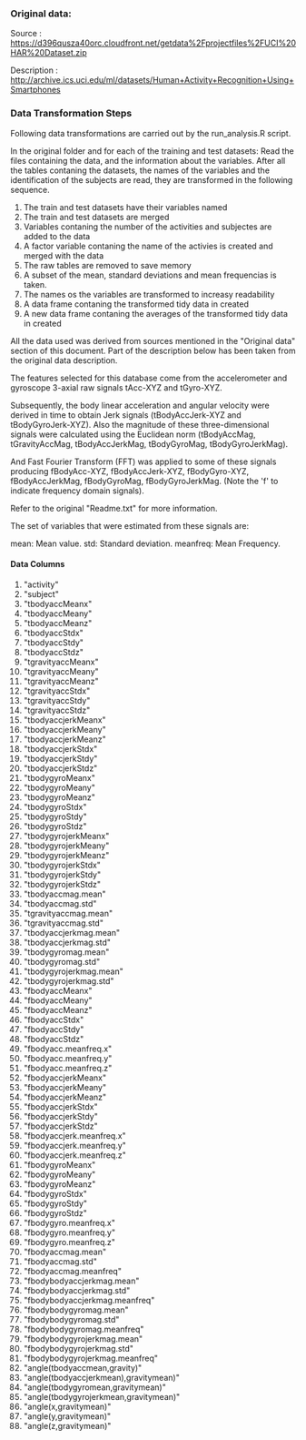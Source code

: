 ### Original data:

Source : https://d396qusza40orc.cloudfront.net/getdata%2Fprojectfiles%2FUCI%20HAR%20Dataset.zip

Description : http://archive.ics.uci.edu/ml/datasets/Human+Activity+Recognition+Using+Smartphones


### Data Transformation Steps

Following data transformations are carried out by the run_analysis.R script.


In the original folder and for each of the training and test datasets: Read the files containing the data, and the information about the variables. After all the tables contaning the datasets, the names of the variables and the identification of the subjects are read, they are transformed in the following sequence.

1. The train and test datasets have their variables named
2. The train and test datasets are merged
3. Variables contaning the number of the activities and subjectes are added to the data
4. A factor variable contaning the name of the activies is created and merged with the data
5. The raw tables are removed to save memory
6. A subset of the mean, standard deviations and mean frequencias is taken.
7. The names os the variables are transformed to increasy readability
8. A data frame contaning the transformed tidy data in created
9. A new data frame contaning the averages of the transformed tidy data in created


All the data used was derived from sources mentioned in the "Original data" section of this document. Part of the description below has been taken from the original data description.

The features selected for this database come from the accelerometer and gyroscope 3-axial raw signals tAcc-XYZ and tGyro-XYZ. 

Subsequently, the body linear acceleration and angular velocity were derived in time to obtain Jerk signals (tBodyAccJerk-XYZ and tBodyGyroJerk-XYZ). Also the magnitude of these three-dimensional signals were calculated using the Euclidean norm (tBodyAccMag, tGravityAccMag, tBodyAccJerkMag, tBodyGyroMag, tBodyGyroJerkMag).

And  Fast Fourier Transform (FFT) was applied to some of these signals producing fBodyAcc-XYZ, fBodyAccJerk-XYZ, fBodyGyro-XYZ, fBodyAccJerkMag, fBodyGyroMag, fBodyGyroJerkMag. (Note the 'f' to indicate frequency domain signals).

Refer to the original "Readme.txt" for more information.

The set of variables that were estimated from these signals are:

mean: Mean value.
std: Standard deviation.
meanfreq: Mean Frequency.

#### Data Columns

1. "activity"                            
2. "subject"                             
3. "tbodyaccMeanx"                       
4. "tbodyaccMeany"                       
5. "tbodyaccMeanz"                       
6. "tbodyaccStdx"                        
7. "tbodyaccStdy"                        
8. "tbodyaccStdz"                        
9. "tgravityaccMeanx"                    
10. "tgravityaccMeany"                    
11. "tgravityaccMeanz"                    
12. "tgravityaccStdx"                     
13. "tgravityaccStdy"                     
14. "tgravityaccStdz"                     
15. "tbodyaccjerkMeanx"                   
16. "tbodyaccjerkMeany"                   
17. "tbodyaccjerkMeanz"                   
18. "tbodyaccjerkStdx"                    
19. "tbodyaccjerkStdy"                    
20. "tbodyaccjerkStdz"                    
21. "tbodygyroMeanx"                      
22. "tbodygyroMeany"                      
23. "tbodygyroMeanz"                      
24. "tbodygyroStdx"                       
25. "tbodygyroStdy"                       
26. "tbodygyroStdz"                       
27. "tbodygyrojerkMeanx"                  
28. "tbodygyrojerkMeany"                  
29. "tbodygyrojerkMeanz"                  
30. "tbodygyrojerkStdx"                   
31. "tbodygyrojerkStdy"                   
32. "tbodygyrojerkStdz"                   
33. "tbodyaccmag.mean"                    
34. "tbodyaccmag.std"                     
35. "tgravityaccmag.mean"                 
36. "tgravityaccmag.std"                  
37. "tbodyaccjerkmag.mean"                
38. "tbodyaccjerkmag.std"                 
39. "tbodygyromag.mean"                   
40. "tbodygyromag.std"                    
41. "tbodygyrojerkmag.mean"               
42. "tbodygyrojerkmag.std"                
43. "fbodyaccMeanx"                       
44. "fbodyaccMeany"                       
45. "fbodyaccMeanz"                       
46. "fbodyaccStdx"                        
47. "fbodyaccStdy"                        
48. "fbodyaccStdz"                        
49. "fbodyacc.meanfreq.x"                 
50. "fbodyacc.meanfreq.y"                 
51. "fbodyacc.meanfreq.z"                 
52. "fbodyaccjerkMeanx"                   
53. "fbodyaccjerkMeany"                   
54. "fbodyaccjerkMeanz"                   
55. "fbodyaccjerkStdx"                    
56. "fbodyaccjerkStdy"                    
57. "fbodyaccjerkStdz"                    
58. "fbodyaccjerk.meanfreq.x"             
59. "fbodyaccjerk.meanfreq.y"             
60. "fbodyaccjerk.meanfreq.z"             
61. "fbodygyroMeanx"                      
62. "fbodygyroMeany"                      
63. "fbodygyroMeanz"                      
64. "fbodygyroStdx"                       
65. "fbodygyroStdy"                       
66. "fbodygyroStdz"                       
67. "fbodygyro.meanfreq.x"                
68. "fbodygyro.meanfreq.y"                
69. "fbodygyro.meanfreq.z"                
70. "fbodyaccmag.mean"                    
71. "fbodyaccmag.std"                     
72. "fbodyaccmag.meanfreq"                
73. "fbodybodyaccjerkmag.mean"            
74. "fbodybodyaccjerkmag.std"             
75. "fbodybodyaccjerkmag.meanfreq"        
76. "fbodybodygyromag.mean"               
77. "fbodybodygyromag.std"                
78. "fbodybodygyromag.meanfreq"           
79. "fbodybodygyrojerkmag.mean"           
80. "fbodybodygyrojerkmag.std"            
81. "fbodybodygyrojerkmag.meanfreq"       
82. "angle(tbodyaccmean,gravity)"         
83. "angle(tbodyaccjerkmean),gravitymean)"
84. "angle(tbodygyromean,gravitymean)"    
85. "angle(tbodygyrojerkmean,gravitymean)"
86. "angle(x,gravitymean)"                
87. "angle(y,gravitymean)"                
88. "angle(z,gravitymean)" 


